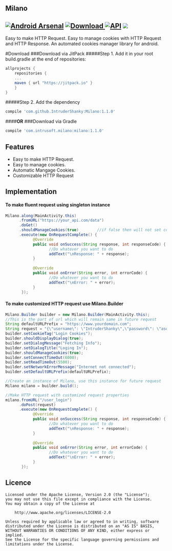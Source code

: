 Milano
--------
[![Android Arsenal](https://img.shields.io/badge/Android%20Arsenal-Milano-blue.svg?style=flat)](http://android-arsenal.com/details/1/4459) [ ![Download](https://api.bintray.com/packages/intrudershanky/maven/milano/images/download.svg) ](https://bintray.com/intrudershanky/maven/milano/_latestVersion) [![API](https://img.shields.io/badge/API-9%2B-blue.svg?style=flat)](https://android-arsenal.com/api?level=9) [![](https://jitpack.io/v/IntruderShanky/Milano.svg)](https://jitpack.io/#IntruderShanky/Milano)
--------
Easy to make HTTP Request.
Easy to manage cookies with HTTP Request and HTTP Response.
An automated cookies manager library for android.

#Download
###Download via JitPack
#####Step 1. Add it in your root build.gradle at the end of repositories:
```groovy
allprojects {
    repositories {
    ...
    maven { url "https://jitpack.io" }
    }
}
```
#####Step 2. Add the dependency
```groovy
compile 'com.github.IntruderShanky:Milano:1.1.0'
```
####**OR**
###Download via Gradle
```groovy
compile 'com.intrusoft.milano:milano:1.1.0'
```

Features
--------
- Easy to make HTTP Request.
- Easy to manage cookies.
- Automatic Mangage Cookies.
- Customizable HTTP Request

Implementation
-----------

#### To make fluent request using singleton instance
```java
Milano.along(MainActivity.this)
      .fromURL("https://your_api.com/data")
      .doGet()
      .shouldManageCookies(true)        //if false then will not set cookies to request or retrieve cookies from response.
      .execute(new OnRequestComplete() {
            @Override
            public void onSuccess(String response, int responseCode) {
                   //Do whatever you want to do
                   addText("\nResponse: " + response);
            }
            
            @Override
            public void onError(String error, int errorCode) {
                   //Do whatever you want to do
                   addText("\nError: " + error);
            }
       });
```

#### To make customized HTTP request use Milano.Builder
```java
Milano.Builder builder = new Milano.Builder(MainActivity.this);
//This is the part of url which will remain same in future request
String defaultURLPrefix = "https://www.yourdomain.com";
String request = "{\"username\": \"IntruderShanky\",\"password\": \"asd54fbg\"}";
builder.setCookieTag("Login Cookies");
builder.shouldDisplayDialog(true);
builder.setDialogMessage("Fetching Info");
builder.setDialogTitle("Loging In");
builder.shouldManageCookies(true);
builder.setConnectTimeOut(6000);
builder.setReadTimeOut(5500);
builder.setNetworkErrorMessage("Internet not connected");
builder.setDefaultURLPrefix(defaultURLPrefix);

//Create an instance of Milano, use this instance for future request
Milano milano = builder.build();

//Make HTTP request with customized request properties
milano.fromURL("/user_login")
      .doPost(request)
      .execute(new OnRequestComplete() {
            @Override
            public void onSuccess(String response, int responseCode) {
                   //Do whatever you want to do
                   addText("\nResponse: " + response);
            }
            
            @Override
            public void onError(String error, int errorCode) {
                   //Do whatever you want to do
                   addText("\nError: " + error);
            }
       });
```

Licence
--------

```
Licensed under the Apache License, Version 2.0 (the "License");
you may not use this file except in compliance with the License.
You may obtain a copy of the License at

    http://www.apache.org/licenses/LICENSE-2.0

Unless required by applicable law or agreed to in writing, software
distributed under the License is distributed on an "AS IS" BASIS,
WITHOUT WARRANTIES OR CONDITIONS OF ANY KIND, either express or implied.
See the License for the specific language governing permissions and
limitations under the License.
```
